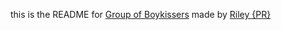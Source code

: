 this is the README for [Group of Boykissers](https://github.com/Group-of-Boykissers) made by [Riley {PR}](https://github.com/Riley-VM)
